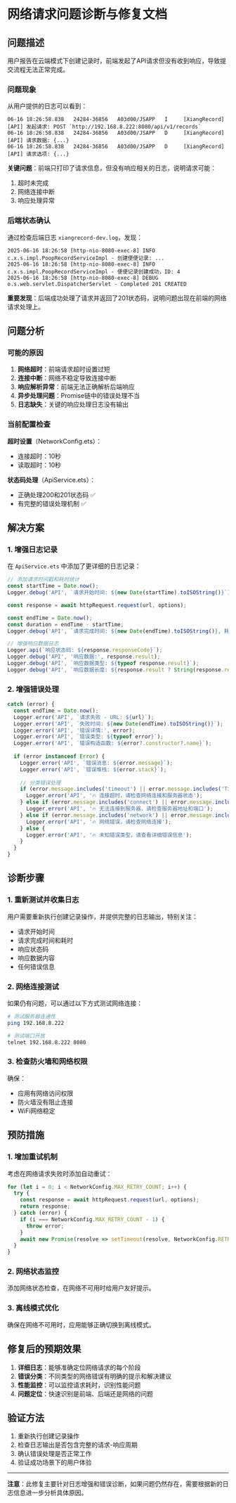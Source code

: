 # 网络请求问题诊断与修复文档

## 问题描述

用户报告在云端模式下创建记录时，前端发起了API请求但没有收到响应，导致提交流程无法正常完成。

### 问题现象

从用户提供的日志可以看到：

```
06-16 18:26:58.838   24284-36856   A03d00/JSAPP   I     [XiangRecord][API] 发起请求: POST `http://192.168.8.222:8080/api/v1/records`  
06-16 18:26:58.838   24284-36856   A03d00/JSAPP   D     [XiangRecord][API] 请求数据: {...}
06-16 18:26:58.838   24284-36856   A03d00/JSAPP   D     [XiangRecord][API] 请求选项: {...}
```

**关键问题**：前端只打印了请求信息，但没有响应相关的日志，说明请求可能：
1. 超时未完成
2. 网络连接中断
3. 响应处理异常

### 后端状态确认

通过检查后端日志 `xiangrecord-dev.log`，发现：

```
2025-06-16 18:26:58 [http-nio-8080-exec-8] INFO  c.x.s.impl.PoopRecordServiceImpl - 创建便便记录: ...
2025-06-16 18:26:58 [http-nio-8080-exec-8] INFO  c.x.s.impl.PoopRecordServiceImpl - 便便记录创建成功，ID: 4
2025-06-16 18:26:58 [http-nio-8080-exec-8] DEBUG o.s.web.servlet.DispatcherServlet - Completed 201 CREATED
```

**重要发现**：后端成功处理了请求并返回了201状态码，说明问题出现在前端的网络请求处理上。

## 问题分析

### 可能的原因

1. **网络超时**：前端请求超时设置过短
2. **连接中断**：网络不稳定导致连接中断
3. **响应解析异常**：前端无法正确解析后端响应
4. **异步处理问题**：Promise链中的错误处理不当
5. **日志缺失**：关键的响应处理日志没有输出

### 当前配置检查

**超时设置**（NetworkConfig.ets）：
- 连接超时：10秒
- 读取超时：10秒

**状态码处理**（ApiService.ets）：
- 正确处理200和201状态码 ✅
- 有完整的错误处理机制 ✅

## 解决方案

### 1. 增强日志记录

在 `ApiService.ets` 中添加了更详细的日志记录：

```typescript
// 添加请求时间戳和耗时统计
const startTime = Date.now();
Logger.debug('API', `请求开始时间: ${new Date(startTime).toISOString()}`);

const response = await httpRequest.request(url, options);

const endTime = Date.now();
const duration = endTime - startTime;
Logger.debug('API', `请求完成时间: ${new Date(endTime).toISOString()}, 耗时: ${duration}ms`);

// 增强响应数据日志
Logger.api(`响应状态码: ${response.responseCode}`);
Logger.debug('API', '响应数据:', response.result);
Logger.debug('API', `响应数据类型: ${typeof response.result}`);
Logger.debug('API', `响应数据长度: ${response.result ? String(response.result).length : 0}`);
```

### 2. 增强错误处理

```typescript
catch (error) {
  const endTime = Date.now();
  Logger.error('API', `请求失败 - URL: ${url}`);
  Logger.error('API', `失败时间: ${new Date(endTime).toISOString()}`);
  Logger.error('API', '错误详情:', error);
  Logger.error('API', `错误类型: ${typeof error}`);
  Logger.error('API', `错误构造函数: ${error?.constructor?.name}`);
  
  if (error instanceof Error) {
    Logger.error('API', `错误消息: ${error.message}`);
    Logger.error('API', `错误堆栈: ${error.stack}`);
    
    // 分类错误处理
    if (error.message.includes('timeout') || error.message.includes('Timeout')) {
      Logger.error('API', '🔥 连接超时，请检查网络连接和服务器状态');
    } else if (error.message.includes('connect') || error.message.includes('Connection')) {
      Logger.error('API', '🔥 无法连接到服务器，请检查服务器地址和端口');
    } else if (error.message.includes('network') || error.message.includes('Network')) {
      Logger.error('API', '🔥 网络错误，请检查网络连接');
    } else {
      Logger.error('API', '🔥 未知错误类型，请查看详细错误信息');
    }
  }
}
```

## 诊断步骤

### 1. 重新测试并收集日志

用户需要重新执行创建记录操作，并提供完整的日志输出，特别关注：

- 请求开始时间
- 请求完成时间和耗时
- 响应状态码
- 响应数据内容
- 任何错误信息

### 2. 网络连接测试

如果仍有问题，可以通过以下方式测试网络连接：

```bash
# 测试服务器连通性
ping 192.168.8.222

# 测试端口开放
telnet 192.168.8.222 8080
```

### 3. 检查防火墙和网络权限

确保：
- 应用有网络访问权限
- 防火墙没有阻止连接
- WiFi网络稳定

## 预防措施

### 1. 增加重试机制

考虑在网络请求失败时添加自动重试：

```typescript
for (let i = 0; i < NetworkConfig.MAX_RETRY_COUNT; i++) {
  try {
    const response = await httpRequest.request(url, options);
    return response;
  } catch (error) {
    if (i === NetworkConfig.MAX_RETRY_COUNT - 1) {
      throw error;
    }
    await new Promise(resolve => setTimeout(resolve, NetworkConfig.RETRY_DELAY));
  }
}
```

### 2. 网络状态监控

添加网络状态检查，在网络不可用时给用户友好提示。

### 3. 离线模式优化

确保在网络不可用时，应用能够正确切换到离线模式。

## 修复后的预期效果

1. **详细日志**：能够准确定位网络请求的每个阶段
2. **错误分类**：不同类型的网络错误有明确的提示和解决建议
3. **性能监控**：可以监控请求耗时，识别性能问题
4. **问题定位**：快速识别是前端、后端还是网络的问题

## 验证方法

1. 重新执行创建记录操作
2. 检查日志输出是否包含完整的请求-响应周期
3. 确认错误处理是否正常工作
4. 验证成功场景下的用户体验

---

**注意**：此修复主要针对日志增强和错误诊断，如果问题仍然存在，需要根据新的日志信息进一步分析具体原因。